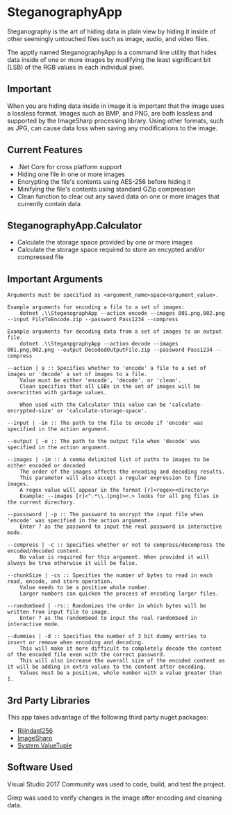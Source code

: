 SteganographyApp
=====

Steganography is the art of hiding data in plain view by hiding it inside of other seemingly untouched files such as image, audio, and video files.

The apptly named SteganographyApp is a command line utility that hides data inside of one or more images by modifying the least significant bit (LSB) of the RGB values in each individual pixel.

Important
---
When you are hiding data inside in image it is important that the image uses a lossless format.
Images such as BMP, and PNG, are both lossless and supported by the ImageSharp processing library.
Using other formats, such as JPG, can cause data loss when saving any modifications to the image.

Current Features
---
* .Net Core for cross platform support
* Hiding one file in one or more images
* Encrypting the file's contents using AES-256 before hiding it
* Minifying the file's contents using standard GZip compression
* Clean function to clear out any saved data on one or more images that currently contain data

SteganographyApp.Calculator
---
* Calculate the storage space provided by one or more images
* Calculate the storage space required to store an encypted and/or compressed file

Important Arguments
---
```
Arguments must be specified as <argument_name>space<argument_value>.

Example arguments for encoding a file to a set of images: 
    dotnet .\\SteganographApp --action encode --images 001.png,002.png --input FileToEncode.zip --password Pass1234 --compress

Example arguments for decoding data from a set of images to an output file.
    dotnet .\\SteganpgraphyApp --action decode --images 001.png,002.png --output DecodedOutputFile.zip --password Pass1234 --compress

--action | a :: Specifies whether to 'encode' a file to a set of images or 'decode' a set of images to a file.
    Value must be either 'encode', 'decode', or 'clean'.
    Clean specifies that all LSBs in the set of images will be overwritten with garbage values.

    When used with the Calculator this value can be 'calculate-encrypted-size' or 'calculate-storage-space'.

--input | -in :: The path to the file to encode if 'encode' was specified in the action argument.

--output | -o :: The path to the output file when 'decode' was specified in the action argument.

--images | -im :: A comma delimited list of paths to images to be either encoded or decoded
    The order of the images affects the encoding and decoding results.
    This parameter will also accept a regular expression to fine images.
    A regex value will appear in the format [r]<regex><directory>
    Example: --images [r]<^.*\\.(png)><.> looks for all png files in the current directory.

--passsword | -p :: The password to encrypt the input file when 'encode' was specified in the action argument.
    Enter ? as the password to input the real password in interactive mode.

--compress | -c :: Specifies whether or not to compress/decompress the encoded/decoded content.
    No value is required for this argument. When provided it will always be true otherwise it will be false.

--chunkSize | -cs :: Specifies the number of bytes to read in each read, encode, and store operation.
    Value needs to be a positive whole number.
    Larger numbers can quicken the process of encoding larger files.

--randomSeed | -rs:: Randomizes the order in which bytes will be written from input file to image.
    Enter ? as the randomSeed to input the real randomSeed in interactive mode.

--dummies | -d :: Specifies the number of 3 bit dummy entries to insert or remove when encoding and decoding.
    This will make it more difficult to completely decode the content of the encoded file even with the correct password.
    This will also increase the overall size of the encoded content as it will be adding in extra values to the content after encoding.
    Values must be a positive, whole number with a value greater than 1.
```

3rd Party Libraries
---

This app takes advantage of the following third party nuget packages:

* [Rijindael256](https://github.com/2Toad/Rijndael256)
* [ImageSharp](https://github.com/JimBobSquarePants/ImageSharp)
* [System.ValueTuple](https://www.nuget.org/packages/System.ValueTuple/)

Software Used
---

Visual Studio 2017 Community was used to code, build, and test the project.

Gimp was used to verify changes in the image after encoding and cleaning data.